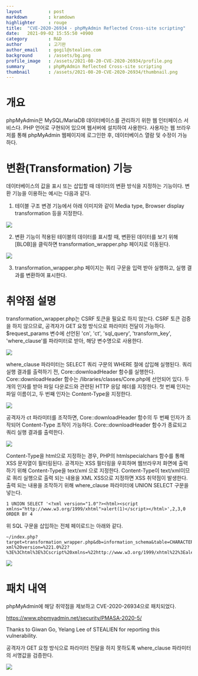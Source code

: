 ```yaml
---
layout          : post
markdown        : kramdown
highlighter     : rouge
title:  "CVE-2020-26934 - phpMyAdmin Reflected Cross-site scripting"
date:   2021-09-02 15:55:50 +0900
category        : R&D
author          : 고기완
author_email    : gogil@stealien.com
background      : /assets/bg.png
profile_image   : /assets/2021-08-20-CVE-2020-26934/profile.png
summary         : phpMyAdmin Reflected Cross-site scripting
thumbnail       : /assets/2021-08-20-CVE-2020-26934/thumbnail.png
---
```

# 개요
phpMyAdmin은 MySQL/MariaDB 데이터베이스를 관리하기 위한 웹 인터페이스 서비스다. PHP 언어로 구현되어 있으며 웹서버에 설치하여 사용한다. 사용자는 웹 브라우저를 통해 phpMyAdmin 웹페이지에 로그인한 후, 데이터베이스 열람 및 수정이 가능하다.

# 변환(Transformation) 기능
데이터베이스의 값을 표시 또는 삽입할 때 데이터의 변환 방식을 지정하는 기능이다.
변환 기능을 이용하는 예시는 다음과 같다.
1. 테이블 구조 변경 기능에서 아래 이미지와 같이 Media type, Browser display transformation 등을 지정한다. 

<img src="{{site.baseurl}}/assets/2021-08-20-CVE-2020-26934/cve202026934_1.png" style="max-width:800px; height:auto;" />

2. 변환 기능이 적용된 테이블의 데이터를 표시할 때, 변환된 데이터를 보기 위해 [BLOB]을 클릭하면 transformation_wrapper.php 페이지로 이동된다.

<img src="{{site.baseurl}}/assets/2021-08-20-CVE-2020-26934/cve202026934_2.png" style="max-width:800px; height:auto;" />

3. transformation_wrapper.php 페이지는 쿼리 구문을 입력 받아 실행하고, 실행 결과를 변환하여 표시한다.


# 취약점 설명
transformation_wrapper.php는 CSRF 토큰을 필요로 하지 않는다. CSRF 토큰 검증을 하지 않으므로, 공격자가 GET 요청 방식으로 파라미터 전달이 가능하다. 
$request_params 변수에 선언된 'cn', 'ct', 'sql_query', 'transform_key', 'where_clause'를 파라미터로 받아, 해당 변수명으로 사용한다.

<img src="{{site.baseurl}}/assets/2021-08-20-CVE-2020-26934/cve202026934_3.png" style="max-width:800px; height:auto;" />

where_clause 파라미터는 SELECT 쿼리 구문의 WHERE 절에 삽입해 실행된다. 
쿼리 실행 결과를 출력하기 전, Core::downloadHeader 함수를 실행한다. Core::downloadHeader 함수는 /libraries/classes/Core.php에 선언되어 있다. 
두 개의 인자를 받아 파일 다운로드와 관련된 HTTP 응답 헤더를 지정한다. 첫 번째 인자는 파일 이름이고, 두 번째 인자는 Content-Type을 지정한다. 

<img src="{{site.baseurl}}/assets/2021-08-20-CVE-2020-26934/cve202026934_4.png" style="max-width:800px; height:auto;" />

공격자가 ct 파라미터를 조작하면, Core::downloadHeader 함수의 두 번째 인자가 조작되어 Content-Type 조작이 가능하다.
Core::downloadHeader 함수가 종료되고 쿼리 실행 결과를 출력한다.

<img src="{{site.baseurl}}/assets/2021-08-20-CVE-2020-26934/cve202026934_5.png" style="max-width:800px; height:auto;" />

Content-Type을 html으로 지정하는 경우, PHP의 htmlspecialchars 함수를 통해 XSS 문자열이 필터링된다. 공격자는 XSS 필터링을 우회하며 웹브라우저 화면에 출력하기 위해 Content-Type을 text/xml 으로 지정한다.
Content-Type이 text/xml이므로 쿼리 실행으로 출력 되는 내용을 XML XSS으로 지정하면 XSS 취약점이 발생한다.
출력 되는 내용을 조작하기 위해 where_clause 파라미터에 UNION SELECT 구문을 넣는다.


```
1 UNION SELECT '<?xml version="1.0"?><html><script xmlns="http://www.w3.org/1999/xhtml">alert(1)</script></html>',2,3,0 ORDER BY 4
```

위 SQL 구문을 삽입하는 전체 페이로드는 아래와 같다.

```
~/index.php?target=transformation_wrapper.php&db=information_schema&table=CHARACTER_SETS&where_clause=1%20UNION%20SELECT%20%27%3C?xml%20version=%221.0%22?%3E%3Chtml%3E%3Cscript%20xmlns=%22http://www.w3.org/1999/xhtml%22%3Ealert(1)%3C/script%3E%3C/html%3E%27,2,3,0%20ORDER%20BY%204&cn=&ct=text/xml&transform_key=CHARACTER_SET_NAME
```

<img src="{{site.baseurl}}/assets/2021-08-20-CVE-2020-26934/cve202026934_6.png" style="max-width:800px; height:auto;" />

# 패치 내역
phpMyAdmin에 해당 취약점을 제보하고 CVE-2020-26934으로 패치되었다.

https://www.phpmyadmin.net/security/PMASA-2020-5/ 

Thanks to Giwan Go, Yelang Lee of STEALIEN for reporting this vulnerability.

공격자가 GET 요청 방식으로 파라미터 전달을 하지 못하도록 where_clause 파라미터의 서명값을 검증한다. 

<img src="{{site.baseurl}}/assets/2021-08-20-CVE-2020-26934/cve202026934_7.png" style="max-width:800px; height:auto;" />
